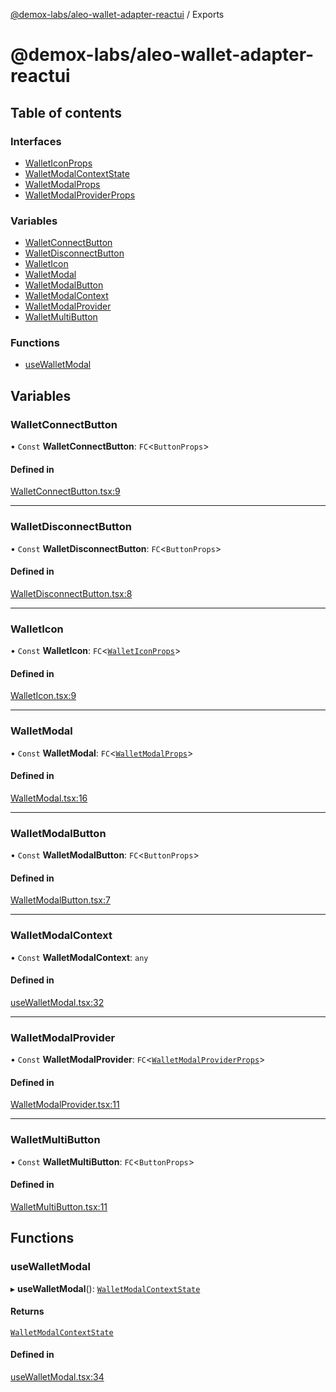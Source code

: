 [@demox-labs/aleo-wallet-adapter-reactui](README.md) / Exports

# @demox-labs/aleo-wallet-adapter-reactui

## Table of contents

### Interfaces

- [WalletIconProps](interfaces/WalletIconProps.md)
- [WalletModalContextState](interfaces/WalletModalContextState.md)
- [WalletModalProps](interfaces/WalletModalProps.md)
- [WalletModalProviderProps](interfaces/WalletModalProviderProps.md)

### Variables

- [WalletConnectButton](modules.md#walletconnectbutton)
- [WalletDisconnectButton](modules.md#walletdisconnectbutton)
- [WalletIcon](modules.md#walleticon)
- [WalletModal](modules.md#walletmodal)
- [WalletModalButton](modules.md#walletmodalbutton)
- [WalletModalContext](modules.md#walletmodalcontext)
- [WalletModalProvider](modules.md#walletmodalprovider)
- [WalletMultiButton](modules.md#walletmultibutton)

### Functions

- [useWalletModal](modules.md#usewalletmodal)

## Variables

### WalletConnectButton

• `Const` **WalletConnectButton**: `FC`<`ButtonProps`\>

#### Defined in

[WalletConnectButton.tsx:9](https://github.com/demox-labs/leo-wallet-adapter/blob/a4e012e/packages/ui/src/WalletConnectButton.tsx#L9)

___

### WalletDisconnectButton

• `Const` **WalletDisconnectButton**: `FC`<`ButtonProps`\>

#### Defined in

[WalletDisconnectButton.tsx:8](https://github.com/demox-labs/leo-wallet-adapter/blob/a4e012e/packages/ui/src/WalletDisconnectButton.tsx#L8)

___

### WalletIcon

• `Const` **WalletIcon**: `FC`<[`WalletIconProps`](interfaces/WalletIconProps.md)\>

#### Defined in

[WalletIcon.tsx:9](https://github.com/demox-labs/leo-wallet-adapter/blob/a4e012e/packages/ui/src/WalletIcon.tsx#L9)

___

### WalletModal

• `Const` **WalletModal**: `FC`<[`WalletModalProps`](interfaces/WalletModalProps.md)\>

#### Defined in

[WalletModal.tsx:16](https://github.com/demox-labs/leo-wallet-adapter/blob/a4e012e/packages/ui/src/WalletModal.tsx#L16)

___

### WalletModalButton

• `Const` **WalletModalButton**: `FC`<`ButtonProps`\>

#### Defined in

[WalletModalButton.tsx:7](https://github.com/demox-labs/leo-wallet-adapter/blob/a4e012e/packages/ui/src/WalletModalButton.tsx#L7)

___

### WalletModalContext

• `Const` **WalletModalContext**: `any`

#### Defined in

[useWalletModal.tsx:32](https://github.com/demox-labs/leo-wallet-adapter/blob/a4e012e/packages/ui/src/useWalletModal.tsx#L32)

___

### WalletModalProvider

• `Const` **WalletModalProvider**: `FC`<[`WalletModalProviderProps`](interfaces/WalletModalProviderProps.md)\>

#### Defined in

[WalletModalProvider.tsx:11](https://github.com/demox-labs/leo-wallet-adapter/blob/a4e012e/packages/ui/src/WalletModalProvider.tsx#L11)

___

### WalletMultiButton

• `Const` **WalletMultiButton**: `FC`<`ButtonProps`\>

#### Defined in

[WalletMultiButton.tsx:11](https://github.com/demox-labs/leo-wallet-adapter/blob/a4e012e/packages/ui/src/WalletMultiButton.tsx#L11)

## Functions

### useWalletModal

▸ **useWalletModal**(): [`WalletModalContextState`](interfaces/WalletModalContextState.md)

#### Returns

[`WalletModalContextState`](interfaces/WalletModalContextState.md)

#### Defined in

[useWalletModal.tsx:34](https://github.com/demox-labs/leo-wallet-adapter/blob/a4e012e/packages/ui/src/useWalletModal.tsx#L34)

